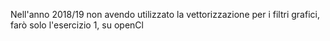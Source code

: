 Nell'anno 2018/19 non avendo utilizzato la vettorizzazione per i filtri grafici, farò solo l'esercizio 1,
su openCl
